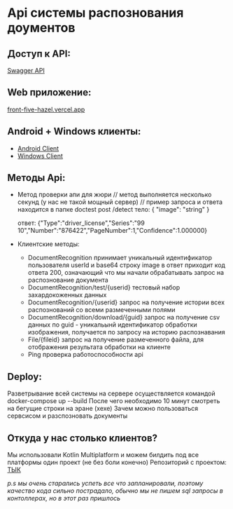 # Api системы распознования доументов 

## Доступ к API:
[Swagger API](https://techtitans.duckdns.org/swagger/index.html)

## Web приложение:
[front-five-hazel.vercel.app](https://front-five-hazel.vercel.app)

## Android + Windows клиенты:
- [Android Client](https://drive.google.com/file/d/1vEBREyDeKnM_4X5tN3AgVW0IHYywUB_F/view?usp=sharing)
- [Windows Client](https://drive.google.com/file/d/1plRWZzlqy5f6QRq0hSmUjmVYgBoBnNZg/view?usp=sharing)

## Методы Api:
- Метод проверки апи для жюри 
  // метод выполняется несколько секунд (у нас не такой мощный сервер)
  // пример запроса и ответа находится в папке doctest
 post /detect
 тело:
  {  "image": "string" }

  ответ:
  {"Type":"driver_license","Series":"99 10","Number":"876422","PageNumber":1,"Confidence":1.000000}
- Клиентские методы:
  - DocumentRecognition
  принимает уникальный идентификатор пользователя userId и base64 строку image 
  в ответ приходит код ответа 200, означающий что мы начали обрабатывать запрос на распознование документа
  - DocumentRecognition/test/{userid}
   тестовый набор захардокоженных данных
  - DocumentRecognition/{userid}
   запрос на получение истории всех распознований со всеми размеченными полями
  - DocumentRecognition/download/{guid}
   запрос на получение csv данных по guid - уникальынй идентификатор обработки изображения, получается по запросу на историю распознавания
  - File/{fileid}
    запрос на получение размеченного файла, для отображения результата обработки на клиенте 
  - Ping
    проверка работоспособности api 

## Deploy:
Разветрывание всей системы на сервере осуществляется командой 
docker-compose up --build
После чего необходимо 10 минут смотреть на бегущие строки на эране (хехе)
Зачем можно пользоваться сервсисом и разспозновать документы 

## Откуда у нас столько клиентов?
Мы использовали Kotlin Multiplatform и можем билдить под все платформы один проект (не без боли конечно)
Репозиторий с проектом:
[ТЫК](https://github.com/niksahn/GagarinHack)

*p.s*
*мы очень старались успеть все что запланировали, поэтому качество кода сильно пострадало, обычно мы не пишем sql запросы в контоллерах, но в этот раз пришлось*
